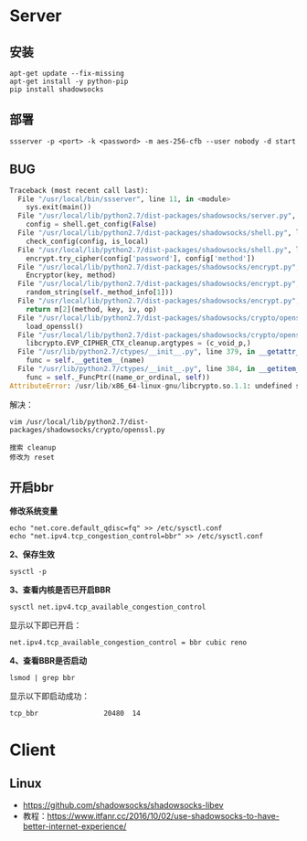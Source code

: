 # Server

## 安装

```
apt-get update --fix-missing
apt-get install -y python-pip
pip install shadowsocks
```

## 部署

```shell
ssserver -p <port> -k <password> -m aes-256-cfb --user nobody -d start
```

## BUG

```python
Traceback (most recent call last):
  File "/usr/local/bin/ssserver", line 11, in <module>
    sys.exit(main())
  File "/usr/local/lib/python2.7/dist-packages/shadowsocks/server.py", line 34, in main
    config = shell.get_config(False)
  File "/usr/local/lib/python2.7/dist-packages/shadowsocks/shell.py", line 262, in get_config
    check_config(config, is_local)
  File "/usr/local/lib/python2.7/dist-packages/shadowsocks/shell.py", line 124, in check_config
    encrypt.try_cipher(config['password'], config['method'])
  File "/usr/local/lib/python2.7/dist-packages/shadowsocks/encrypt.py", line 44, in try_cipher
    Encryptor(key, method)
  File "/usr/local/lib/python2.7/dist-packages/shadowsocks/encrypt.py", line 83, in __init__
    random_string(self._method_info[1]))
  File "/usr/local/lib/python2.7/dist-packages/shadowsocks/encrypt.py", line 109, in get_cipher
    return m[2](method, key, iv, op)
  File "/usr/local/lib/python2.7/dist-packages/shadowsocks/crypto/openssl.py", line 76, in __init__
    load_openssl()
  File "/usr/local/lib/python2.7/dist-packages/shadowsocks/crypto/openssl.py", line 52, in load_openssl
    libcrypto.EVP_CIPHER_CTX_cleanup.argtypes = (c_void_p,)
  File "/usr/lib/python2.7/ctypes/__init__.py", line 379, in __getattr__
    func = self.__getitem__(name)
  File "/usr/lib/python2.7/ctypes/__init__.py", line 384, in __getitem__
    func = self._FuncPtr((name_or_ordinal, self))
AttributeError: /usr/lib/x86_64-linux-gnu/libcrypto.so.1.1: undefined symbol: EVP_CIPHER_CTX_cleanup
```

解决：

```shell
vim /usr/local/lib/python2.7/dist-packages/shadowsocks/crypto/openssl.py

搜索 cleanup
修改为 reset
```

## 开启bbr

**修改系统变量**

```shell
echo "net.core.default_qdisc=fq" >> /etc/sysctl.conf
echo "net.ipv4.tcp_congestion_control=bbr" >> /etc/sysctl.conf
```

**2、保存生效**

```shell
sysctl -p
```

**3、查看内核是否已开启BBR**

```shell
sysctl net.ipv4.tcp_available_congestion_control
```

显示以下即已开启：

```shell
net.ipv4.tcp_available_congestion_control = bbr cubic reno
```

**4、查看BBR是否启动**

```shell
lsmod | grep bbr
```

显示以下即启动成功：

```shell
tcp_bbr                20480  14
```



# Client

## Linux

- https://github.com/shadowsocks/shadowsocks-libev
- 教程：https://www.itfanr.cc/2016/10/02/use-shadowsocks-to-have-better-internet-experience/